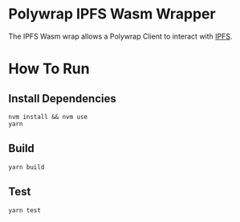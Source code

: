 # Polywrap IPFS Wasm Wrapper
The IPFS Wasm wrap allows a Polywrap Client to interact with [IPFS](https://ipfs.io/).

# How To Run

## Install Dependencies
`nvm install && nvm use`  
`yarn`  

## Build
`yarn build`  

## Test
`yarn test`  
